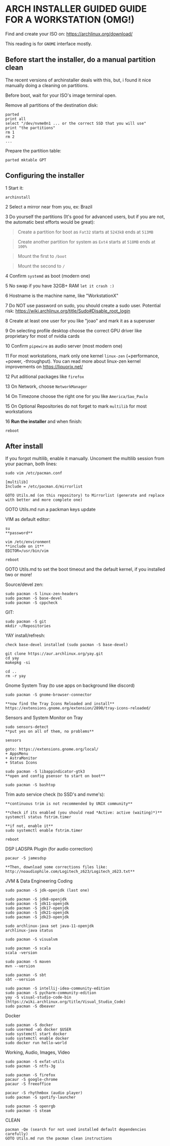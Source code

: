 ARCH INSTALLER GUIDED GUIDE FOR A WORKSTATION (OMG!) 
====================================================
	
Find and create your ISO on: https://archlinux.org/download/

This reading is for `GNOME` interface mostly.

Before start the installer, do a manual partition clean
-------------------------------------------------------

The recent versions of archinstaller deals with this, but, i found it nice manually doing a cleaning on partitions.

Before boot, wait for your ISO's image terminal open.

Remove all partitions of the destination disk:

	parted
	print all 
	select "/dev/nvme0n1 ... or the correct SSD that you will use"
	print "the partitions"
	rm 1
	rm 2
	...
		
Prepare the partition table:

	parted mktable GPT
	
Configuring the installer
-------------------------

1 Start it:
	
	archinstall
	
2 Select a mirror near from you, ex: Brazil
	
3 Do yourself the partitions (It's good for advanced users, but if you are not, the automatic best efforts would be great):
	
> Create a partition for boot as `Fat32` starts at `5243kB` ends at `513MB`

> Create another partition for system as `Ext4` starts at `518MB` ends at `100%`

> Mount the first to `/boot`

> Mount the second to `/`

4 Confirm `systemd` as boot (modern one)
	
5 No swap if you have 32GB+ RAM `let it crash :)`
	
6 Hostname is the machine name, like "WorkstationX"
	
7 Do NOT use password on sudo, you should create a sudo user. Potential risk: https://wiki.archlinux.org/title/Sudo#Disable_root_login
	
8 Create at least one user for you like "joao" and mark it as a superuser
	
9 On selecting profile desktop choose the correct GPU driver like proprietary for most of nvidia cards
		
10 Confirm `pipewire` as audio server (most modern one)
	
11 For most workstations, mark only one kernel `linux-zen` (+performance, +power, -throughput). You can read more about linux-zen kernel improvements on https://liquorix.net/
		
12 Put aditional packages like `firefox`
	
13 On Network, choose `NetworkManager`
		
14 On Timezone choose the right one for you like `America/Sao_Paulo`
	
15 On Optional Repositories do not forget to mark `multilib` for most workstations
	
16 **Run the installer** and when finish:

	reboot
	
After install
-------------
	
If you forgot multilib, enable it manually. Uncoment the multilib session from your pacman, both lines:
	
	sudo vim /etc/pacman.conf

	[multilib]
	Include = /etc/pacman.d/mirrorlist

	GOTO Utils.md (on this repository) to Mirrorlist (generate and replace with better and more complete one)

GOTO Utils.md run a packman keys update

VIM as default editor:
	
	su
	**password**
	
	vim /etc/environment 
	**include on it**
	EDITOR=/usr/bin/vim	
	
	reboot

GOTO Utils.md to set the boot timeout and the default kernel, if you installed two or more!
	
Source/devel zen:

	sudo pacman -S linux-zen-headers
 	sudo pacman -S base-devel
  	sudo pacman -S cppcheck

GIT:

	sudo pacman -S git
	mkdir ~/Repositories
	
YAY install/refresh:
	
 	check base-devel installed (sudo pacman -S base-devel)

	git clone https://aur.archlinux.org/yay.git
	cd yay
	makepkg -si

	cd ..
	rm -r yay
	
Gnome System Tray (to use apps on background like discord)

	sudo pacman -S gnome-browser-connector

	**now find the Tray Icons Reloaded and install**
	https://extensions.gnome.org/extension/2890/tray-icons-reloaded/

Sensors and System Monitor on Tray

	sudo sensors-detect
	**put yes on all of them, no problems**
	
	sensors

 	goto: https://extensions.gnome.org/local/
	+ AppsMenu
 	+ AstraMonitor
  	+ Status Icons

 	sudo pacman -S libappindicator-gtk3
 	**open and config psensor to start on boot**
 
	sudo pacman -S bashtop
	
Trim auto service check (to SSD's and nvme's):

	**continuous trim is not recommended by UNIX community**
	
	**check if its enabled (you should read *Active: active (waiting)*)**
	systemctl status fstrim.timer
	
	**if not, enable it**
	sudo systemctl enable fstrim.timer
	
	reboot
	
DSP LADSPA Plugin (for audio correction)

	pacaur -S jamesdsp

	**Then, download some corrections files like: http://noaudiophile.com/Logitech_z623/Logitech_z623.txt**
		
JVM & Data Engineering Coding

	sudo pacman -S jdk-openjdk (last one)

	sudo pacman -S jdk8-openjdk
 	sudo pacman -S jdk11-openjdk
	sudo pacman -S jdk17-openjdk
 	sudo pacman -S jdk21-openjdk
  	sudo pacman -S jdk23-openjdk

	sudo archlinux-java set java-11-openjdk
	archlinux-java status
	
	sudo pacman -S visualvm
	
	sudo pacman -S scala
	scala -version
	
	sudo pacman -S maven
	mvn --version
	
	sudo pacman -S sbt
	sbt --version
	
	sudo pacman -S intellij-idea-community-edition
 	sudo pacman -S pycharm-community-edition
  	yay -S visual-studio-code-bin (https://wiki.archlinux.org/title/Visual_Studio_Code)
   	sudo pacman -S dbeaver

Docker 

	sudo pacman -S docker
	sudo usermod -aG docker $USER
	sudo systemctl start docker 
	sudo systemctl enable docker 
	sudo docker run hello-world 

Working, Audio, Images, Video
	
	sudo pacman -S exfat-utils
	sudo pacman -S ntfs-3g

 	sudo pacman -S firefox
  	pacaur -S google-chrome
   	pacaur -S freeoffice
   
	pacaur -S rhythmbox (audio player)
 	sudo pacman -S spotify-launcher
	
 	sudo pacman -S openrgb
	sudo pacman -S steam

CLEAN

	pacman -Qe (search for not used installed default dependencies carefully)
	GOTO Utils.md run the pacman clean instructions
